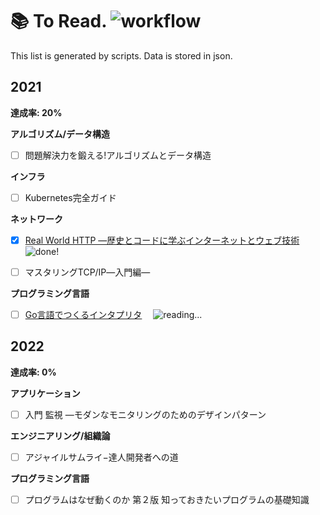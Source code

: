 # 📚 To Read. ![workflow](https://github.com/1keiuu/tech-books/actions/workflows/run-test.yml/badge.svg)  
This list is generated by scripts. Data is stored in json.  
## 2021**達成率: 20%****アルゴリズム/データ構造**- [ ] 問題解決力を鍛える!アルゴリズムとデータ構造 **インフラ**- [ ] Kubernetes完全ガイド **ネットワーク**- [x] [Real World HTTP ―歴史とコードに学ぶインターネットとウェブ技術](https://github.com/1keiuu/tech-books/tree/main/notes/network/real-world-http) 　<img src='https://user-images.githubusercontent.com/46051957/115987365-b78a6800-a5ef-11eb-8ba7-82fb20225bb4.png' alt='done!'/>- [ ] マスタリングTCP/IP―入門編― **プログラミング言語**- [ ] [Go言語でつくるインタプリタ](https://github.com/1keiuu/tech-books/tree/main/notes/programming_language/go_interpreter) 　<img src='https://user-images.githubusercontent.com/46051957/115986717-907e6700-a5ec-11eb-827f-38c9e3b8c1ff.png' alt='reading...'/> ## 2022**達成率: 0%****アプリケーション**- [ ] 入門 監視 ―モダンなモニタリングのためのデザインパターン **エンジニアリング/組織論**- [ ] アジャイルサムライ−達人開発者への道 **プログラミング言語**- [ ] プログラムはなぜ動くのか 第２版 知っておきたいプログラムの基礎知識 